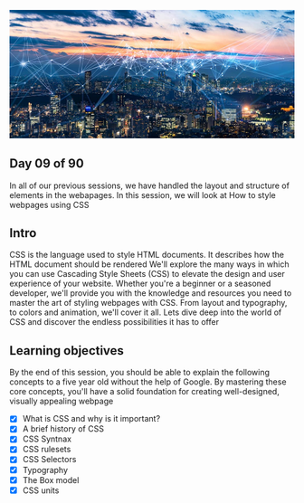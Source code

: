 ![internet](../avatar.jpg)

## Day 09 of 90
In all of our previous sessions, we have handled the layout and structure of elements in the webapages.
In this session, we will look at How to style webpages using CSS

## Intro
CSS is the language used to style HTML documents. It describes how the HTML document should be rendered
We'll explore the many ways in which you can use Cascading Style Sheets (CSS) to elevate the design and user experience of your website. Whether you're a beginner or a seasoned developer, we'll provide you with the knowledge and resources you need to master the art of styling webpages with CSS. From layout and typography, to colors and animation, we'll cover it all. Lets dive deep into the world of CSS and discover the endless possibilities it has to offer

## Learning objectives
By the end of this session, you should be able to explain the following concepts to a five year old without the help of Google. By mastering these core concepts, you'll have a solid foundation for creating well-designed, visually appealing webpage

* [X] What is CSS and why is it important?
* [X] A brief history of CSS
* [X] CSS Syntnax
* [X] CSS rulesets
* [X] CSS Selectors
* [X] Typography
* [X] The Box model
* [X] CSS units